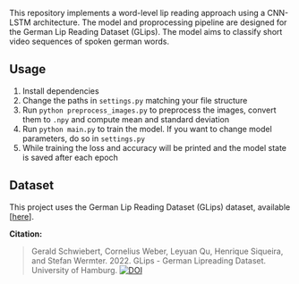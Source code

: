 ﻿This repository implements a word-level lip reading approach using a CNN-LSTM architecture. The model and proprocessing pipeline are designed for the German Lip Reading Dataset (GLips). The model aims to classify short video sequences of spoken german words.

 ## Usage
 
1. Install dependencies
2. Change the paths in `settings.py` matching your file structure
3. Run `python preprocess_images.py` to preprocess the images, convert them to `.npy` and compute mean and standard deviation
4. Run `python main.py` to train the model. If you want to change model parameters, do so in `settings.py`
5. While training the loss and accuracy will be printed and the model state is saved after each epoch

 ## Dataset

This project uses the German Lip Reading Dataset (GLips) dataset, available [[here](https://www.fdr.uni-hamburg.de/record/10048)].

**Citation:**

> Gerald Schwiebert, Cornelius Weber, Leyuan Qu, Henrique
Siqueira, and Stefan Wermter. 2022. GLips - German Lipreading Dataset. University of Hamburg. [![DOI](https://www.fdr.uni-hamburg.de/badge/DOI/10.25592/uhhfdm.10048.svg)](https://doi.org/10.25592/uhhfdm.10048)
